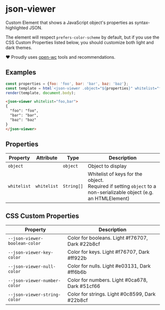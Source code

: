 # json-viewer

Custom Element that shows a JavaScript object's properties as syntax-highlighted JSON.

The element will respect `prefers-color-scheme` by default, but if you use the
CSS Custom Properties listed below, you should customize both light and dark themes.

❤️ Proudly uses [open-wc](https://open-wc.org) tools and recommendations.

## Examples

```javascript
const properties = {foo: 'foo', bar: 'bar', baz: 'baz'};
const template = html`<json-viewer .object="${properties}" whitelist="foo,bar"></json-viewer>`;
render(template, document.body);
```

```html
<json-viewer whitelist="foo,bar">
{
  "foo": "foo",
  "bar": "bar",
  "baz": "baz"
}
</json-viewer>
```

## Properties

| Property    | Attribute   | Type       | Description                                      |
|-------------|-------------|------------|--------------------------------------------------|
| `object`    |             | `object`   | Object to display                                |
| `whitelist` | `whitelist` | `String[]` | Whitelist of keys for the object.<br />Required if setting `object` to a non-serializable object (e.g. an HTMLElement) |

## CSS Custom Properties

| Property                      | Description                                     |
|-------------------------------|-------------------------------------------------|
| `--json-viewer-boolean-color` | Color for booleans. Light #f76707, Dark #22b8cf |
| `--json-viewer-key-color`     | Color for keys. Light #f76707, Dark #ff922b     |
| `--json-viewer-null-color`    | Color for nulls. Light #e03131, Dark #ff6b6b    |
| `--json-viewer-number-color`  | Color for numbers. Light #0ca678, Dark #51cf66  |
| `--json-viewer-string-color`  | Color for strings. Light #0c8599, Dark #22b8cf  |
